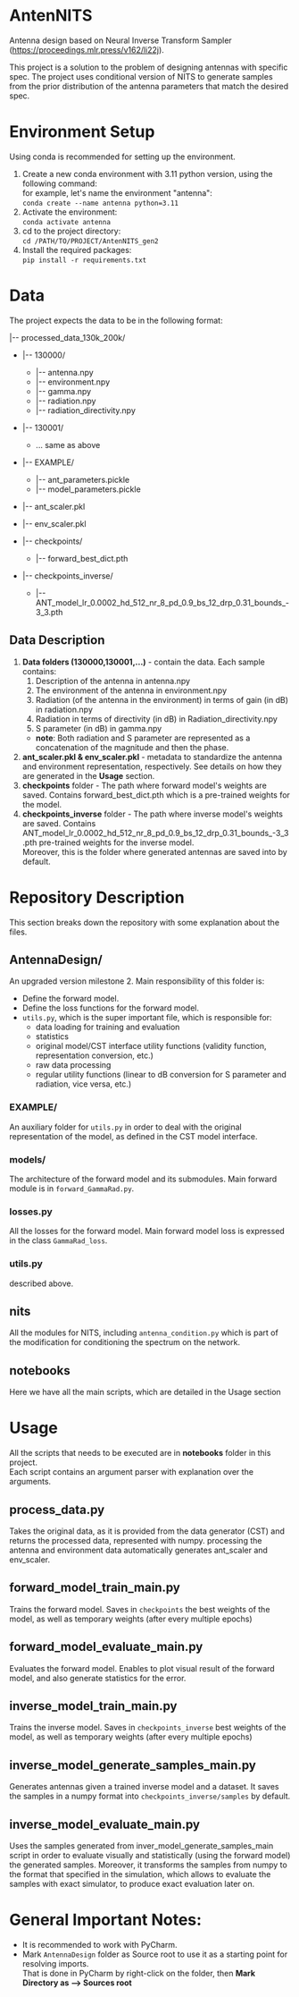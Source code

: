 # AntenNITS
Antenna design based on Neural Inverse Transform Sampler (https://proceedings.mlr.press/v162/li22j).

This project is a solution to the problem of designing antennas with specific spec.
The project uses conditional version of NITS to generate samples from the prior distribution of the antenna parameters that match the desired spec.

# Environment Setup
Using conda is recommended for setting up the environment.
1. Create a new conda environment with 3.11 python version, using the following command:\
for example, let's name the environment "antenna":\
``` conda create --name antenna python=3.11 ```
2. Activate the environment:\
``` conda activate antenna ```
3. cd to the project directory:\
``` cd /PATH/TO/PROJECT/AntenNITS_gen2 ```
4. Install the required packages:\
``` pip install -r requirements.txt ``` 

# Data
The project expects the data to be in the following format:

|-- processed_data_130k_200k/
-  |-- 130000/
   - |-- antenna.npy
   - |-- environment.npy
   - |-- gamma.npy
   - |-- radiation.npy
   - |-- radiation_directivity.npy
     
-  |-- 130001/
   - ... same as above
-  |-- EXAMPLE/
   - |-- ant_parameters.pickle
   - |-- model_parameters.pickle
-  |-- ant_scaler.pkl
-  |-- env_scaler.pkl
-  |-- checkpoints/
   - |-- forward_best_dict.pth
-  |-- checkpoints_inverse/
   - |-- ANT_model_lr_0.0002_hd_512_nr_8_pd_0.9_bs_12_drp_0.31_bounds_-3_3.pth

## Data Description
1. **Data folders (130000,130001,...)** - contain the data. Each sample contains:
   1. Description of the antenna in antenna.npy
   2. The environment of the antenna in environment.npy
   3. Radiation (of the antenna in the environment) in terms of gain (in dB) in radiation.npy
   4. Radiation in terms of directivity (in dB) in Radiation_directivity.npy
   5. S parameter (in dB) in gamma.npy
   * **note**: Both radiation and S parameter are represented as a concatenation of the magnitude and then the phase.
2. **ant_scaler.pkl & env_scaler.pkl** - metadata to standardize the antenna and environment representation, respectively.
See details on how they are generated in the **Usage** section.
3. **checkpoints** folder - The path where forward model's weights are saved. Contains forward_best_dict.pth
which is a pre-trained weights for the model.
4. **checkpoints_inverse** folder - The path where inverse model's weights are saved. Contains ANT_model_lr_0.0002_hd_512_nr_8_pd_0.9_bs_12_drp_0.31_bounds_-3_3.pth
pre-trained weights for the inverse model.\
Moreover, this is the folder where generated antennas are saved into by default.

# Repository Description
This section breaks down the repository with some explanation about the files.
## AntennaDesign/
An upgraded version milestone 2. Main responsibility of this folder is:
- Define the forward model.
- Define the loss functions for the forward model.
- ```utils.py```, which is the super important file, which is responsible for:
   - data loading for training and evaluation
   - statistics 
   - original model/CST interface utility functions (validity function, representation conversion, etc.)
   - raw data processing
   - regular utility functions (linear to dB conversion for S parameter and radiation, vice versa, etc.)
### EXAMPLE/
An auxiliary folder for ```utils.py``` in order to deal with the original representation of the model, as
defined in the CST model interface.
### models/
The architecture of the forward model and its submodules. Main forward module is in ```forward_GammaRad.py```.
### losses.py
All the losses for the forward model. Main forward model loss is expressed in the class ```GammaRad_loss```.
### utils.py
described above.
## nits
All the modules for NITS, including ```antenna_condition.py``` which is part of the modification for conditioning 
the spectrum on the network.
## notebooks
Here we have all the main scripts, which are detailed in the Usage section

# Usage
All the scripts that needs to be executed are in **notebooks** folder in this project.\
Each script contains an argument parser with explanation over the arguments.

## process_data.py
Takes the original data, as it is provided from the data generator (CST) and returns the processed data,
represented with numpy. processing the antenna and environment data automatically generates ant_scaler and env_scaler.
## forward_model_train_main.py
Trains the forward model. Saves in ```checkpoints``` the best weights of the model,
as well as temporary weights (after every multiple epochs)
## forward_model_evaluate_main.py
Evaluates the forward model. Enables to plot visual result of the forward model, and also generate statistics for the error.
## inverse_model_train_main.py
Trains the inverse model. Saves in ```checkpoints_inverse``` best weights of the model,
as well as temporary weights (after every multiple epochs)
## inverse_model_generate_samples_main.py
Generates antennas given a trained inverse model and a dataset. It saves the samples in a
numpy format into ```checkpoints_inverse/samples``` by default.
## inverse_model_evaluate_main.py
Uses the samples generated from inver_model_generate_samples_main script in order to evaluate visually and statistically (using the forward model) 
the  generated samples. Moreover, it transforms the samples from numpy to the format that specified in the simulation,
which allows to evaluate the samples with exact simulator, to produce exact evaluation later on.


# General Important Notes:
- It is recommended to work with PyCharm.
- Mark ```AntennaDesign``` folder as Source root to use it as a starting point for resolving imports.\
That is done in PyCharm by right-click on the folder, then **Mark Directory as --> Sources root**